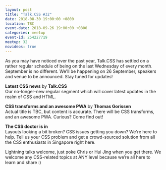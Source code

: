 ```yaml
---
layout: post
title: "Talk.CSS #32"
date: 2018-08-30 19:00:00 +0800
location: TBC
event-date: 2018-09-26 19:00:00 +0800
categories: meetup
event-id: 254227719
meetup: 32
novideos: true
---
```

As you may have noticed over the past year, Talk.CSS has settled on a rather regular schedule of being on the last Wednesday of every month. September is no different. We'll be happening on 26 September, speakers and venue to be announced. Stay tuned for updates!

**Latest CSS news** by **Talk.CSS**  
Our no-longer-new regular segment which will cover latest updates in the realm of CSS and HTML.

**CSS transforms and an awesome PWA** by **Thomas Gorissen**  
Actual title is TBC, but content is accurate. There will be CSS transforms, and an awesome PWA. Curious? Come find out!

**The CSS doctor is in**  
Layouts looking a bit broken? CSS issues getting you down? We're here to help. Tell us your CSS problem and get a crowd-sourced solution from all the CSS enthusiasts in Singapore right here.

Lightning talks welcome, just poke Chris or Hui Jing when you get there. We welcome any CSS-related topics at ANY level because we’re all here to learn and share :)
